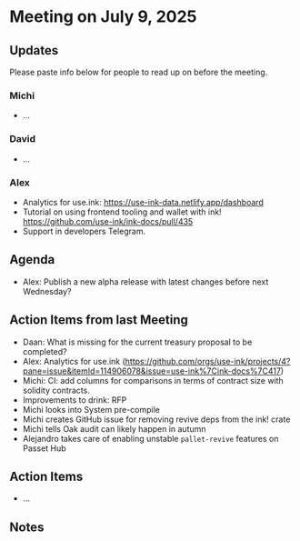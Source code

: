 # Meeting on July 9, 2025

## Updates

Please paste info below for people to read up on before the meeting.

### Michi
- …
  
### David
- …

### Alex
- Analytics for use.ink: https://use-ink-data.netlify.app/dashboard
- Tutorial on using frontend tooling and wallet with ink! https://github.com/use-ink/ink-docs/pull/435
- Support in developers Telegram.
  
## Agenda
- Alex: Publish a new alpha release with latest changes before next Wednesday?

## Action Items from last Meeting
- Daan: What is missing for the current treasury proposal to be completed? 
- Alex: Analytics for use.ink (https://github.com/orgs/use-ink/projects/4?pane=issue&itemId=114906078&issue=use-ink%7Cink-docs%7C417)
- Michi: CI: add columns for comparisons in terms of contract size with solidity contracts.
- Improvements to drink: RFP
- Michi looks into System pre-compile
- Michi creates GitHub issue for removing revive deps from the ink! crate
- Michi tells Oak audit can likely happen in autumn
- Alejandro takes care of enabling unstable `pallet-revive` features on Passet Hub

## Action Items
- …
  
## Notes
